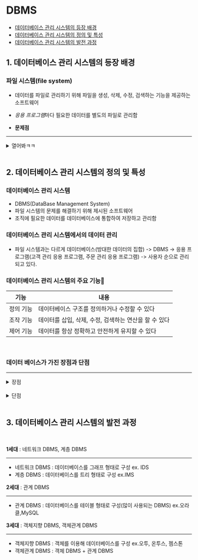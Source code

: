 # DBMS

- [데이터베이스 관리 시스템의 등장 배경](#1-데이터베이스-관리-시스템의-등장-배경)
- [데이터베이스 관리 시스템의 정의 및 특성](#2-데이터베이스-관리-시스템의-정의-및-특성)
- [데이터베이스 관리 시스템의 발전 과정](#3-데이터베이스-관리-시스템의-발전-과정)

## 1. 데이터베이스 관리 시스템의 등장 배경

### 파일 시스템(file system)

- 데이터를 파일로 관리하기 위해 파일을 생성, 삭제, 수정, 검색하는 기능을 제공하는 소프트웨어

- *응용 프로그램*마다 필요한 데이터를 별도의 파일로 관리함

- **문제점**

---

<details>
<summary>열어봐ㅋㅋ</summary>
<div markdown="1">

1. 같은 내용의 데이터가 여러 파일에 **중복 저장**된다
2. 응용 프로그램이 데이터 파일에 **종속적**이다
3. 데이터 파일에 대한 동시 공유, 보안, 회복 기능이 부족하다
4. 응용 프로그램 개발이 쉽지 않다.

> 데이터 중복성은 저장공간의 낭비는 물론 데이터 일관성과 데이터 무결성을 유지하기가 어렵다
> 데이터 종속성은 사용하는 파일의 구조를 변경하면 응용 프로그램도 함께 변경해야한다

</div>
</details>
<br>

## 2. 데이터베이스 관리 시스템의 정의 및 특성

### 데이터베이스 관리 시스템

- DBMS(DataBase Management System)
- 파일 시스템의 문제를 해결하기 위해 제시된 소프트웨어
- 조직에 필요한 데이터를 데이터베이스에 통합하여 저장하고 관리함
  <br>

### 데이터베이스 관리 시스템에서의 데이터 관리

- 파일 시스템과는 다르게 데이터베이스(방대한 데이터의 집합) -> DBMS -> 응용 프로그램(고객 관리 응용 프로그램, 주문 관리 응용 프로그램) -> 사용자 순으로 관리되고 있다.
  <br>

### 데이터베이스 관리 시스템의 주요 기능🤭

| 기능      | 내용                                                  |
| --------- | ----------------------------------------------------- |
| 정의 기능 | 데이터베이스 구조를 정의하거나 수정할 수 있다         |
| 조작 기능 | 데이터를 삽입, 삭제, 수정, 검색하는 연산을 할 수 있다 |
| 제어 기능 | 데이터를 항상 정확하고 안전하게 유지할 수 있다        |

<br>

### 데이터 베이스가 가진 장점과 단점

---

<details>
<summary>장점</summary>
<div markdown="1">

- [x] 데이터 중복을 통제할 수 있다
- [x] 데이터 독립성이 확보된다
- [x] 데이터를 동시 공유할 수 있다
- [x] 데이터 보안이 향상된다
- [x] 데이터 무결성을 유지할 수 있다
- [x] 표준화할 수 있다
- [x] 장애 발생시 회복이 가능하다
- [x] 응용 프로그램 개발 비용이 줄어든다

</div>
</details>

<br>

<details>
<summary>단점</summary>
<div markdown="1">

- [x] 비용이 많이 든다
- [x] 백업과 회복 방법이 복잡하다
- [x] 중앙 집중 관리로 인한 취약점이 존재한다

</div>
</details>
<br>

## 3. 데이터베이스 관리 시스템의 발전 과정

<br>

**1세대** : 네트워크 DBMS, 계층 DBMS

---

- 네트워크 DBMS : 데이터베이스를 그래프 형태로 구성 ex. IDS
- 계층 DBMS : 데이터베이스를 트리 형태로 구성 ex.IMS
  <br>

**2세대** : 관계 DBMS

---

- 관계 DBMS : 데이터베이스를 테이블 형태로 구성(많이 사용되는 DBMS) ex.오라클,MySQL
  <br>

**3세대** : 객체지향 DBMS, 객체관계 DBMS

---

- 객체지향 DBMS : 객체를 이용해 데이터베이스를 구성 ex.오투, 온투스, 젬스톤
- 객체관계 DBMS : 객체 DBMS + 관계 DBMS
